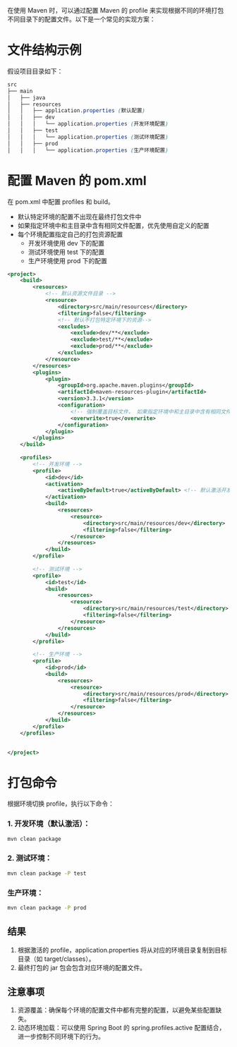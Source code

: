 在使用 Maven 时，可以通过配置 Maven 的 profile 来实现根据不同的环境打包不同目录下的配置文件。以下是一个常见的实现方案：


# 文件结构示例
假设项目目录如下：
```scss
src
├── main
│   ├── java
│   ├── resources
│   │   ├── application.properties (默认配置)
│   │   ├── dev
│   │   │   └── application.properties (开发环境配置)
│   │   ├── test
│   │   │   └── application.properties (测试环境配置)
│   │   ├── prod
│   │   │   └── application.properties (生产环境配置)
```

# 配置 Maven 的 pom.xml
在 pom.xml 中配置 profiles 和 build。 
- 默认特定环境的配置不出现在最终打包文件中 
- 如果指定环境中和主目录中含有相同文件配置，优先使用自定义的配置 
- 每个环境配置指定自己的打包资源配置 
  - 开发环境使用 dev 下的配置
  - 测试环境使用 test 下的配置
  - 生产环境使用 prod 下的配置
```xml
<project>
    <build>
        <resources>
            <!-- 默认资源文件目录 -->
            <resource>
                <directory>src/main/resources</directory>
                <filtering>false</filtering>
                <!-- 默认不打包特定环境下的资源-->
                <excludes>
                    <exclude>dev/**</exclude>
                    <exclude>test/**</exclude>
                    <exclude>prod/**</exclude>
                </excludes>
            </resource>
        </resources>
        <plugins>
            <plugin>
                <groupId>org.apache.maven.plugins</groupId>
                <artifactId>maven-resources-plugin</artifactId>
                <version>3.3.1</version>
                <configuration>
                    <!-- 强制覆盖目标文件， 如果指定环境中和主目录中含有相同文件配置，优先使用自定义的配置 -->
                    <overwrite>true</overwrite>
                </configuration>
            </plugin>
        </plugins>
    </build>
    
    <profiles>
        <!-- 开发环境 -->
        <profile>
            <id>dev</id>
            <activation>
                <activeByDefault>true</activeByDefault> <!-- 默认激活开发环境 -->
            </activation>
            <build>
                <resources>
                    <resource>
                        <directory>src/main/resources/dev</directory>
                        <filtering>false</filtering>
                    </resource>
                </resources>
            </build>
        </profile>
    
        <!-- 测试环境 -->
        <profile>
            <id>test</id>
            <build>
                <resources>
                    <resource>
                        <directory>src/main/resources/test</directory>
                        <filtering>false</filtering>
                    </resource>
                </resources>
            </build>
        </profile>
    
        <!-- 生产环境 -->
        <profile>
            <id>prod</id>
            <build>
                <resources>
                    <resource>
                        <directory>src/main/resources/prod</directory>
                        <filtering>false</filtering>
                    </resource>
                </resources>
            </build>
        </profile>
    </profiles>
    

</project>
```

# 打包命令
根据环境切换 profile，执行以下命令：

### 1. 开发环境（默认激活）：

```bash
mvn clean package
```

### 2. 测试环境：

```bash
mvn clean package -P test
```

### 生产环境：

```bash
mvn clean package -P prod
```

## 结果
1. 根据激活的 profile，application.properties 将从对应的环境目录复制到目标目录（如 target/classes）。
2. 最终打包的 jar 包会包含对应环境的配置文件。

## 注意事项
1. 资源覆盖：确保每个环境的配置文件中都有完整的配置，以避免某些配置缺失。
2. 动态环境加载：可以使用 Spring Boot 的 spring.profiles.active 配置结合，进一步控制不同环境下的行为。